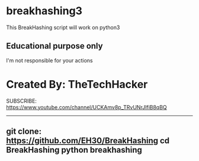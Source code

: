 # breakhashing3
This BreakHashing script will work on python3


Educational purpose only              
-------------------------------------------- 

I'm not responsible for your actions  




Created By: TheTechHacker 
================================ 
SUBSCRIBE: https://www.youtube.com/channel/UCKAmv8p_TRvUNrJlfiB8qBQ 


--------------------------------------- 
git clone: https://github.com/EH30/BreakHashing 
cd BreakHashing 
python breakhashing  
----------------------------------------
